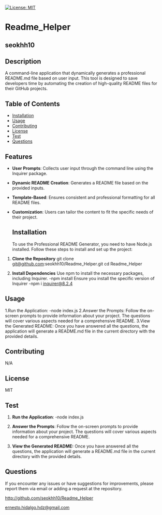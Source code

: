
  [![License: MIT](https://img.shields.io/badge/license-MIT-green)](https://opensource.org/licenses/MIT)
  # Readme_Helper
  ## seokhh10


  ## Description

  A command-line application that dynamically generates a professional README.md file based on user input. This tool is designed to save developers time by automating the creation of high-quality README files for their GitHub projects.

  ## Table of Contents
  * [Installation](#installation)
  * [Usage](#usage)
  * [Contributing](#contributing)
  * [License](#license)
  * [Test](#test)
  * [Questions](#questions)

  ## Features

- **User Prompts**: Collects user input through the command line using the Inquirer package.
- **Dynamic README Creation**: Generates a README file based on the provided inputs.
- **Template-Based**: Ensures consistent and professional formatting for all README files.
- **Customization**: Users can tailor the content to fit the specific needs of their project.


  ## Installation

  To use the Professional README Generator, you need to have Node.js installed. Follow these steps to install and set up the project:

1. **Clone the Repository**
   git clone  git@github.com:seokhh10/Readme_Helper.git
   cd Readme_Helper

2. **Install Dependencies**
   Use npm to install the necessary packages, including Inquirer.
   -npm install
   Ensure you install the specific version of Inquirer
   -npm i inquirer@8.2.4

  ## Usage

  1.Run the Application: -node index.js 2.Answer the Prompts: Follow the on-screen prompts to provide information about your project. The questions will cover various aspects needed for a comprehensive README. 3.View the Generated README: Once you have answered all the questions, the application will generate a README.md file in the current directory with the provided details.

  ## Contributing

  N/A

  ## License

  MIT

  ## Test

 1. **Run the Application**:
 -node index.js

 2. **Answer the Prompts**:
 Follow the on-screen prompts to provide information about your project. The questions will cover various aspects needed for a comprehensive README.

 3. **View the Generated README:**
 Once you have answered all the questions, the application will generate a README.md file in the current directory with the provided details.


  ## Questions

  If you encounter any issues or have suggestions for improvements, please report them via email or adding a request at the repository.

  http://github.com/seokhh10/Readme_Helper


  ernesto.hidalgo.hdz@gmail.com

